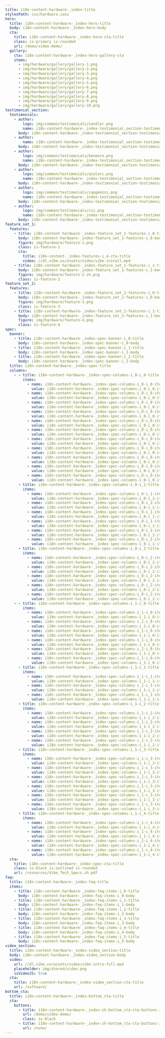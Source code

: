 ```yaml
---
title: i18n-content-hardware-_index-title
stylesPath: css/hardware.sass
hero:
  title: i18n-content-hardware-_index-hero-title
  body: i18n-content-hardware-_index-hero-body
  cta:
    title: i18n-content-hardware-_index-hero-cta-title
    class: is-primary is-rounded
    url: /demo/video-demo/
  gallery:
    cta: i18n-content-hardware-_index-hero-gallery-cta
    items:
      - img/hardware/gallery/gallery-1.png
      - img/hardware/gallery/gallery-2.png
      - img/hardware/gallery/gallery-3.png
      - img/hardware/gallery/gallery-4.png
      - img/hardware/gallery/gallery-5.png
      - img/hardware/gallery/gallery-6.png
      - img/hardware/gallery/gallery-7.png
      - img/hardware/gallery/gallery-8.png
      - img/hardware/gallery/gallery-9.png
      - img/hardware/gallery/gallery-10.png
testimonial_section:
  testimonials:
    - author:
        logo: img/common/testimonials/sandler.png
        name: i18n-content-hardware-_index-testimonial_section-testimonials-i_0-author-name
      body: i18n-content-hardware-_index-testimonial_section-testimonials-i_0-body
    - author:
        name: i18n-content-hardware-_index-testimonial_section-testimonials-i_1-author-name
      body: i18n-content-hardware-_index-testimonial_section-testimonials-i_1-body
    - author:
        logo: img/common/testimonials/kenmore.png
        name: i18n-content-hardware-_index-testimonial_section-testimonials-i_2-author-name
      body: i18n-content-hardware-_index-testimonial_section-testimonials-i_2-body
    - author:
        logo: img/common/testimonials/azularc.png
        name: i18n-content-hardware-_index-testimonial_section-testimonials-i_3-author-name
      body: i18n-content-hardware-_index-testimonial_section-testimonials-i_3-body
    - author:
        logo: img/common/testimonials/capgemini.png
        name: i18n-content-hardware-_index-testimonial_section-testimonials-i_4-author-name
      body: i18n-content-hardware-_index-testimonial_section-testimonials-i_4-body
    - author:
        logo: img/common/testimonials/csi.png
        name: i18n-content-hardware-_index-testimonial_section-testimonials-i_5-author-name
      body: i18n-content-hardware-_index-testimonial_section-testimonials-i_5-body
feature_set_1:
  features:
    - title: i18n-content-hardware-_index-feature_set_1-features-i_0-title
      body: i18n-content-hardware-_index-feature_set_1-features-i_0-body
      figure: img/hardware/feature-1.png
      class: is-feature-1
      cta:
        title: i18n-content-_index-features-i_4-cta-title
        video: //dl.vibe.us/assets/video/vibe-install.mp4
    - title: i18n-content-hardware-_index-feature_set_1-features-i_1-title
      body: i18n-content-hardware-_index-feature_set_1-features-i_1-body
      figure: img/hardware/feature-2-zh.png
      class: is-feature-2
feature_set_2:
  features:
    - title: i18n-content-hardware-_index-feature_set_2-features-i_0-title
      body: i18n-content-hardware-_index-feature_set_2-features-i_0-body
      figure: img/hardware/feature-3.png
      class: is-feature-3
    - title: i18n-content-hardware-_index-feature_set_2-features-i_1-title
      body: i18n-content-hardware-_index-feature_set_2-features-i_1-body
      figure: img/hardware/feature-4.png
      class: is-feature-4
spec:
  banner:
    - title: i18n-content-hardware-_index-spec-banner-i_0-title
      body: i18n-content-hardware-_index-spec-banner-i_0-body
    - title: i18n-content-hardware-_index-spec-banner-i_1-title
      body: i18n-content-hardware-_index-spec-banner-i_1-body
    - title: i18n-content-hardware-_index-spec-banner-i_2-title
      body: i18n-content-hardware-_index-spec-banner-i_2-body
  title: i18n-content-hardware-_index-spec-title
  columns:
    - - title: i18n-content-hardware-_index-spec-columns-i_0-i_0-title
        items:
          - name: i18n-content-hardware-_index-spec-columns-i_0-i_0-items-i_0-name
            value: i18n-content-hardware-_index-spec-columns-i_0-i_0-items-i_0-value
          - name: i18n-content-hardware-_index-spec-columns-i_0-i_0-items-i_1-name
            value: i18n-content-hardware-_index-spec-columns-i_0-i_0-items-i_1-value
          - name: i18n-content-hardware-_index-spec-columns-i_0-i_0-items-i_2-name
            value: i18n-content-hardware-_index-spec-columns-i_0-i_0-items-i_2-value
          - name: i18n-content-hardware-_index-spec-columns-i_0-i_0-items-i_3-name
            value: i18n-content-hardware-_index-spec-columns-i_0-i_0-items-i_3-value
          - name: i18n-content-hardware-_index-spec-columns-i_0-i_0-items-i_4-name
            value: i18n-content-hardware-_index-spec-columns-i_0-i_0-items-i_4-value
          - name: i18n-content-hardware-_index-spec-columns-i_0-i_0-items-i_5-name
            value: i18n-content-hardware-_index-spec-columns-i_0-i_0-items-i_5-value
          - name: i18n-content-hardware-_index-spec-columns-i_0-i_0-items-i_6-name
            value: i18n-content-hardware-_index-spec-columns-i_0-i_0-items-i_6-value
          - name: i18n-content-hardware-_index-spec-columns-i_0-i_0-items-i_7-name
            value: i18n-content-hardware-_index-spec-columns-i_0-i_0-items-i_7-value
          - name: i18n-content-hardware-_index-spec-columns-i_0-i_0-items-i_8-name
            value: i18n-content-hardware-_index-spec-columns-i_0-i_0-items-i_8-value
          - name: i18n-content-hardware-_index-spec-columns-i_0-i_0-items-i_9-name
            value: i18n-content-hardware-_index-spec-columns-i_0-i_0-items-i_9-value
          - name: i18n-content-hardware-_index-spec-columns-i_0-i_0-items-i_10-name
            value: i18n-content-hardware-_index-spec-columns-i_0-i_0-items-i_10-value
      - title: i18n-content-hardware-_index-spec-columns-i_0-i_1-title
        items:
          - name: i18n-content-hardware-_index-spec-columns-i_0-i_1-items-i_0-name
            value: i18n-content-hardware-_index-spec-columns-i_0-i_1-items-i_0-value
          - name: i18n-content-hardware-_index-spec-columns-i_0-i_1-items-i_1-name
            value: i18n-content-hardware-_index-spec-columns-i_0-i_1-items-i_1-value
          - name: i18n-content-hardware-_index-spec-columns-i_0-i_1-items-i_2-name
            value: i18n-content-hardware-_index-spec-columns-i_0-i_1-items-i_2-value
          - name: i18n-content-hardware-_index-spec-columns-i_0-i_1-items-i_3-name
            value: i18n-content-hardware-_index-spec-columns-i_0-i_1-items-i_3-value
          - name: i18n-content-hardware-_index-spec-columns-i_0-i_1-items-i_4-name
            value: i18n-content-hardware-_index-spec-columns-i_0-i_1-items-i_4-value
          - name: i18n-content-hardware-_index-spec-columns-i_0-i_1-items-i_5-name
            value: i18n-content-hardware-_index-spec-columns-i_0-i_1-items-i_5-value
      - title: i18n-content-hardware-_index-spec-columns-i_0-i_2-title
        items:
          - name: i18n-content-hardware-_index-spec-columns-i_0-i_2-items-i_0-name
            value: i18n-content-hardware-_index-spec-columns-i_0-i_2-items-i_0-value
          - name: i18n-content-hardware-_index-spec-columns-i_0-i_2-items-i_1-name
            value: i18n-content-hardware-_index-spec-columns-i_0-i_2-items-i_1-value
          - name: i18n-content-hardware-_index-spec-columns-i_0-i_2-items-i_2-name
            value: i18n-content-hardware-_index-spec-columns-i_0-i_2-items-i_2-value
          - name: i18n-content-hardware-_index-spec-columns-i_0-i_2-items-i_3-name
            value: i18n-content-hardware-_index-spec-columns-i_0-i_2-items-i_3-value
          - name: i18n-content-hardware-_index-spec-columns-i_0-i_2-items-i_4-name
            value: i18n-content-hardware-_index-spec-columns-i_0-i_2-items-i_4-value
    - - title: i18n-content-hardware-_index-spec-columns-i_1-i_0-title
        items:
          - name: i18n-content-hardware-_index-spec-columns-i_1-i_0-items-i_0-name
            value: i18n-content-hardware-_index-spec-columns-i_1-i_0-items-i_0-value
          - name: i18n-content-hardware-_index-spec-columns-i_1-i_0-items-i_1-name
            value: i18n-content-hardware-_index-spec-columns-i_1-i_0-items-i_1-value
          - name: i18n-content-hardware-_index-spec-columns-i_1-i_0-items-i_2-name
            value: i18n-content-hardware-_index-spec-columns-i_1-i_0-items-i_2-value
          - name: i18n-content-hardware-_index-spec-columns-i_1-i_0-items-i_3-name
            value: i18n-content-hardware-_index-spec-columns-i_1-i_0-items-i_3-value
          - name: i18n-content-hardware-_index-spec-columns-i_1-i_0-items-i_4-name
            value: i18n-content-hardware-_index-spec-columns-i_1-i_0-items-i_4-value
          - name: i18n-content-hardware-_index-spec-columns-i_1-i_0-items-i_5-name
            value: i18n-content-hardware-_index-spec-columns-i_1-i_0-items-i_5-value
      - title: i18n-content-hardware-_index-spec-columns-i_1-i_1-title
        items:
          - name: i18n-content-hardware-_index-spec-columns-i_1-i_1-items-i_0-name
            value: i18n-content-hardware-_index-spec-columns-i_1-i_1-items-i_0-value
          - name: i18n-content-hardware-_index-spec-columns-i_1-i_1-items-i_1-name
            value: i18n-content-hardware-_index-spec-columns-i_1-i_1-items-i_1-value
          - name: i18n-content-hardware-_index-spec-columns-i_1-i_1-items-i_2-name
            value: i18n-content-hardware-_index-spec-columns-i_1-i_1-items-i_2-value
      - title: i18n-content-hardware-_index-spec-columns-i_1-i_2-title
        items:
          - name: i18n-content-hardware-_index-spec-columns-i_1-i_2-items-i_0-name
            value: i18n-content-hardware-_index-spec-columns-i_1-i_2-items-i_0-value
          - name: i18n-content-hardware-_index-spec-columns-i_1-i_2-items-i_1-name
            value: i18n-content-hardware-_index-spec-columns-i_1-i_2-items-i_1-value
          - name: i18n-content-hardware-_index-spec-columns-i_1-i_2-items-i_2-name
            value: i18n-content-hardware-_index-spec-columns-i_1-i_2-items-i_2-value
          - name: i18n-content-hardware-_index-spec-columns-i_1-i_2-items-i_3-name
            value: i18n-content-hardware-_index-spec-columns-i_1-i_2-items-i_3-value
      - title: i18n-content-hardware-_index-spec-columns-i_1-i_3-title
        items:
          - name: i18n-content-hardware-_index-spec-columns-i_1-i_3-items-i_0-name
            value: i18n-content-hardware-_index-spec-columns-i_1-i_3-items-i_0-value
          - name: i18n-content-hardware-_index-spec-columns-i_1-i_3-items-i_1-name
            value: i18n-content-hardware-_index-spec-columns-i_1-i_3-items-i_1-value
          - name: i18n-content-hardware-_index-spec-columns-i_1-i_3-items-i_2-name
            value: i18n-content-hardware-_index-spec-columns-i_1-i_3-items-i_2-value
          - name: i18n-content-hardware-_index-spec-columns-i_1-i_3-items-i_3-name
            value: i18n-content-hardware-_index-spec-columns-i_1-i_3-items-i_3-value
          - name: i18n-content-hardware-_index-spec-columns-i_1-i_3-items-i_4-name
            value: i18n-content-hardware-_index-spec-columns-i_1-i_3-items-i_4-value
          - name: i18n-content-hardware-_index-spec-columns-i_1-i_3-items-i_5-name
            value: i18n-content-hardware-_index-spec-columns-i_1-i_3-items-i_5-value
      - title: i18n-content-hardware-_index-spec-columns-i_1-i_4-title
        items:
          - name: i18n-content-hardware-_index-spec-columns-i_1-i_4-items-i_0-name
            value: i18n-content-hardware-_index-spec-columns-i_1-i_4-items-i_0-value
          - name: i18n-content-hardware-_index-spec-columns-i_1-i_4-items-i_1-name
            value: i18n-content-hardware-_index-spec-columns-i_1-i_4-items-i_1-value
          - name: i18n-content-hardware-_index-spec-columns-i_1-i_4-items-i_2-name
            value: i18n-content-hardware-_index-spec-columns-i_1-i_4-items-i_2-value
          - name: i18n-content-hardware-_index-spec-columns-i_1-i_4-items-i_3-name
            value: i18n-content-hardware-_index-spec-columns-i_1-i_4-items-i_3-value
  cta:
    title: i18n-content-hardware-_index-spec-cta-title
    class: is-black is-outlined is-rounded
    url: /resources/Vibe_Tech_Specs.zh.pdf
faq:
  title: i18n-content-hardware-_index-faq-title
  items:
    - title: i18n-content-hardware-_index-faq-items-i_0-title
      body: i18n-content-hardware-_index-faq-items-i_0-body
    - title: i18n-content-hardware-_index-faq-items-i_1-title
      body: i18n-content-hardware-_index-faq-items-i_1-body
    - title: i18n-content-hardware-_index-faq-items-i_2-title
      body: i18n-content-hardware-_index-faq-items-i_2-body
    - title: i18n-content-hardware-_index-faq-items-i_3-title
      body: i18n-content-hardware-_index-faq-items-i_3-body
    - title: i18n-content-hardware-_index-faq-items-i_4-title
      body: i18n-content-hardware-_index-faq-items-i_4-body
    - title: i18n-content-hardware-_index-faq-items-i_5-title
      body: i18n-content-hardware-_index-faq-items-i_5-body
video_section:
  title: i18n-content-hardware-_index-video_section-title
  body: i18n-content-hardware-_index-video_section-body
  video:
    url: //dl.vibe.cn/assets/video/vibe-intro-full.mp4
    placeholder: img/shared/video.png
    isVideoJS: true
  cta:
    title: i18n-content-hardware-_index-video_section-cta-title
    url: /software/
bottom_cta:
  title: i18n-content-hardware-_index-bottom_cta-title
  cta:
    buttons:
      - title: i18n-content-hardware-_index-zh-bottom_cta-cta-buttons-i_0-title
        url: /demo/video-demo/
        class: is-black
      - title: i18n-content-hardware-_index-zh-bottom_cta-cta-buttons-i_1-title
        url: /none/
---
```

